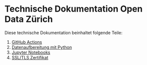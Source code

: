 Technische Dokumentation Open Data Zürich
=========================================

Diese technische Dokumentation beinhaltet folgende Teile:

1. [GitHub Actions](/docs/github_actions.md)
1. [Datenaufbereitung mit Python](/docs/ogd_processing.md)
1. [Jupyter Notebooks](docs/jupyter_notebooks.md)
1. [SSL/TLS Zertifikat](docs/ssl_zertifikat.md)
